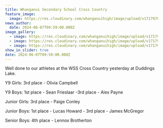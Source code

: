 ```yaml
---
title: Whanganui Secondary School Cross Country
feature_image:
  image: https://res.cloudinary.com/whanganuihigh/image/upload/v1717970674/News/WSS2024.jpg
news_author:
  date: 2024-06-07T09:59:00.000Z
image_gallery:
  - image: https://res.cloudinary.com/whanganuihigh/image/upload/v1717970674/News/WSS22024.jpg
  - image: https://res.cloudinary.com/whanganuihigh/image/upload/v1717970675/News/WSS_5_2024.jpg
  - image: https://res.cloudinary.com/whanganuihigh/image/upload/v1717970675/News/WSS4_2024.jpg
show_in_slider: true
date: 2024-06-07T09:59:00.000Z
---
```

Well done to our athletes at the WSS Cross Country yesterday at Duddings Lake. 

Y9 Girls: 3rd place - Olivia Campbell 

Y9 Boys: 1st place - Sean Frieslaar -3rd place - Alex Payne 

Junior Girls: 3rd place - Paige Conley 

Junior Boys: 1st place - Lucas Howard - 3rd place - James McGregor 

Senior Boys: 4th place - Lennox Brotherton
